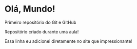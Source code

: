 # Olá, Mundo!
 Primeiro repositório do Git e GitHub

 Repositório criado durante uma aula!

 Essa linha eu adicionei diretamente no site que impressionante!
